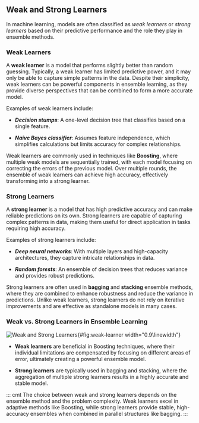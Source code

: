 ## Weak and Strong Learners

In machine learning, models are often classified as *weak learners* or
*strong learners* based on their predictive performance and the role
they play in ensemble methods.

### Weak Learners

A **weak learner** is a model that performs slightly better than random
guessing. Typically, a weak learner has limited predictive power, and it
may only be able to capture simple patterns in the data. Despite their
simplicity, weak learners can be powerful components in ensemble
learning, as they provide diverse perspectives that can be combined to
form a more accurate model.

Examples of weak learners include:

-   ***Decision stumps***: A one-level decision tree that classifies
    based on a single feature.

-   ***Naive Bayes classifier***: Assumes feature independence, which
    simplifies calculations but limits accuracy for complex
    relationships.

Weak learners are commonly used in techniques like **Boosting**, where
multiple weak models are sequentially trained, with each model focusing
on correcting the errors of the previous model. Over multiple rounds,
the ensemble of weak learners can achieve high accuracy, effectively
transforming into a strong learner.

### Strong Learners

A **strong learner** is a model that has high predictive accuracy and
can make reliable predictions on its own. Strong learners are capable of
capturing complex patterns in data, making them useful for direct
application in tasks requiring high accuracy.

Examples of strong learners include:

-   ***Deep neural networks***: With multiple layers and high-capacity
    architectures, they capture intricate relationships in data.

-   ***Random forests***: An ensemble of decision trees that reduces
    variance and provides robust predictions.

Strong learners are often used in **bagging** and **stacking** ensemble
methods, where they are combined to enhance robustness and reduce the
variance in predictions. Unlike weak learners, strong learners do not
rely on iterative improvements and are effective as standalone models in
many cases.

### Weak vs. Strong Learners in Ensemble Learning

![Weak and Strong Learners](img/weak-learner.PNG){#fig:weak-learner
width="0.9\\linewidth"}

-   **Weak learners** are beneficial in Boosting techniques, where their
    individual limitations are compensated by focusing on different
    areas of error, ultimately creating a powerful ensemble model.

-   **Strong learners** are typically used in bagging and stacking,
    where the aggregation of multiple strong learners results in a
    highly accurate and stable model.

::: cmt
The choice between weak and strong learners depends on the ensemble
method and the problem complexity. Weak learners excel in adaptive
methods like Boosting, while strong learners provide stable,
high-accuracy ensembles when combined in parallel structures like
bagging.
:::
